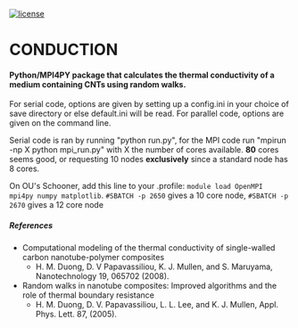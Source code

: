 [![license](https://img.shields.io/github/license/mashape/apistatus.svg)](https://github.com/tab10/conduction/LICENSE)

# CONDUCTION
#### Python/MPI4PY package that calculates the thermal conductivity of a medium containing CNTs using random walks.

For serial code, options are given by setting up a config.ini in your choice of save directory
or else default.ini will be read. For parallel code, options are given on the command line.

Serial code is ran by running "python run.py", for the MPI code
run "mpirun -np X python mpi_run.py" with X the number of cores available. **80** cores seems good, or requesting 
10 nodes **exclusively** since a standard node has 8 cores.

On OU's Schooner, add this line to your .profile:
`module load OpenMPI mpi4py numpy matplotlib`. `#SBATCH -p 2650` gives a 10 core node, `#SBATCH -p 2670`
gives a 12 core node


##### References

* Computational modeling of the thermal conductivity of single-walled carbon nanotube-polymer composites
  * H. M. Duong, D. V Papavassiliou, K. J. Mullen, and S. Maruyama, Nanotechnology 19, 065702 (2008).
* Random walks in nanotube composites: Improved algorithms and the role of thermal boundary resistance
  * H. M. Duong, D. V. Papavassiliou, L. L. Lee, and K. J. Mullen, Appl. Phys. Lett. 87, (2005).